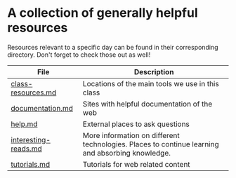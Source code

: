 # A collection of generally helpful resources

Resources relevant to a specific day can be found in their corresponding directory. Don't forget to check those out as well!

| File               | Description                                      |
|--------------------|--------------------------------------------------|
| [class-resources.md](class-resources.md) | Locations of the main tools we use in this class |
| [documentation.md](documenation.md) | Sites with helpful documentation of the web |
| [help.md](help.md) | External places to ask questions |
| [interesting-reads.md](interesting-reads.md) | More information on different technologies. Places to continue learning and absorbing knowledge. |
| [tutorials.md](tutorials.md) | Tutorials for web related content |
